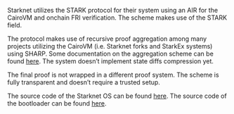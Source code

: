 Starknet utilizes the STARK protocol for their system using an AIR for the CairoVM and onchain FRI verification. The scheme makes use of the STARK field.

The protocol makes use of recursive proof aggregation among many projects utilizing the CairoVM (i.e. Starknet forks and StarkEx systems) using SHARP. Some documentation on the aggregation scheme can be found [here](https://book.starknet.io/ch03-03-provers.html). The system doesn’t implement state diffs compression yet.

The final proof is not wrapped in a different proof system. The scheme is fully transparent and doesn’t require a trusted setup.

The source code of the Starknet OS can be found [here](https://github.com/starkware-libs/cairo-lang/tree/ee7ce74e1159a349d4b77a5f952241b50b1692de/src/starkware/starknet/core/os). The source code of the bootloader can be found [here](https://github.com/starkware-libs/cairo-lang/blob/efa9648f57568aad8f8a13fbf027d2de7c63c2c0/src/starkware/cairo/bootloaders/bootloader/bootloader.cairo#L4).

